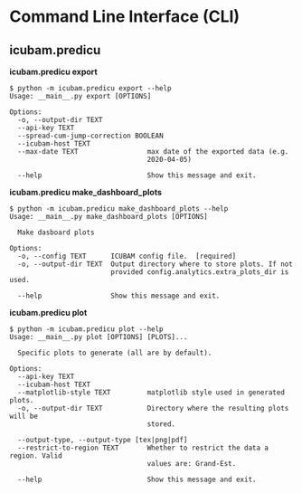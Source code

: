 # Command Line Interface (CLI)

## icubam.predicu
<!-- The following help needs to be manually regenerated
  with <script> help as long as we keep a documentaton in markdown
-->

**icubam.predicu export**
```
$ python -m icubam.predicu export --help
Usage: __main__.py export [OPTIONS]

Options:
  -o, --output-dir TEXT
  --api-key TEXT
  --spread-cum-jump-correction BOOLEAN
  --icubam-host TEXT
  --max-date TEXT                 max date of the exported data (e.g.
                                  2020-04-05)

  --help                          Show this message and exit.
```

**icubam.predicu make_dashboard_plots**
```
$ python -m icubam.predicu make_dashboard_plots --help
Usage: __main__.py make_dashboard_plots [OPTIONS]

  Make dasboard plots

Options:
  -o, --config TEXT      ICUBAM config file.  [required]
  -o, --output-dir TEXT  Output directory where to store plots. If not
                         provided config.analytics.extra_plots_dir is used.

  --help                 Show this message and exit.
```


**icubam.predicu plot**
```
$ python -m icubam.predicu plot --help
Usage: __main__.py plot [OPTIONS] [PLOTS]...

  Specific plots to generate (all are by default).

Options:
  --api-key TEXT
  --icubam-host TEXT
  --matplotlib-style TEXT         matplotlib style used in generated plots.
  -o, --output-dir TEXT           Directory where the resulting plots will be
                                  stored.

  --output-type, --output-type [tex|png|pdf]
  --restrict-to-region TEXT       Whether to restrict the data a region. Valid
                                  values are: Grand-Est.

  --help                          Show this message and exit.
  ```
